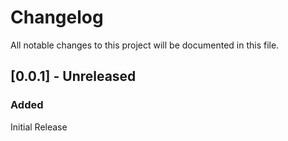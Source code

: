 # Changelog

All notable changes to this project will be documented in this file.

## [0.0.1] - Unreleased

### Added

Initial Release
